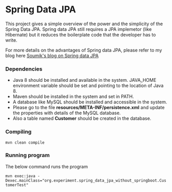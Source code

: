 # Spring Data JPA
This project gives a simple overview of the power and the simplicity of the Spring Data JPA.
Spring data JPA still requires a JPA implemetor (like Hibernate) but it reduces the boilerplate code that the developer has to write. 

For more details on the advantages of Spring data JPA, please refer to my blog here [Soumik's blog on Spring data JPA](https://msoumik78.github.io/java/2019/05/25/why-use-spring-data-jpa.html)


### Dependencies

* Java 8 should be installed and available in the system. JAVA_HOME environment variable should be set and pointing to the location of Java 8.
* Maven should be installed in the system and set in PATH.
* A database like MySQL should be installed and accessible in the system.
* Please go to the file **resources/META-INF/persistence.xml** and update the properties with details of the MySQL database.
* Also a table named **Customer** should be created in the database.

### Compiling

 `mvn clean compile `

### Running program

The below command runs the program            

`mvn exec:java -Dexec.mainClass="org.experiment.spring_data_jpa_without_springboot.CustomerTest" `
